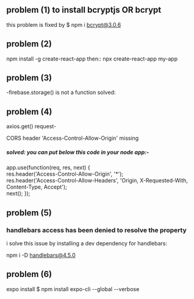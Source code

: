 ## problem (1) to install bcryptjs OR bcrypt
this problem is fixed by $ npm i bcrypt@3.0.6
## problem (2)
npm install -g create-react-app 
then::
npx create-react-app my-app
## problem (3)
-firebase.storage() is not a function 
solved: <script src="https://www.gstatic.com/firebasejs/6.2.3/firebase-storage.js"></script> 
## problem (4)
<p>axios.get() request-</p>
<p>CORS header 'Access-Control-Allow-Origin' missing</p>
<h5>solved: you can put below this code in your node app:-</h5>
<p>
  app.use(function(req, res, next) {<br>
  res.header('Access-Control-Allow-Origin', '*');<br>
  res.header('Access-Control-Allow-Headers', 'Origin, X-Requested-With, Content-Type, Accept');<br>
  next();
});
</p>



## problem (5)
<h3>handlebars access has been denied to resolve the property</h1>
<p>i solve this issue by installing a dev dependency for handlebars:</p>
  
npm i -D handlebars@4.5.0
## problem (6)
expo install $ npm install expo-cli --global --verbose
